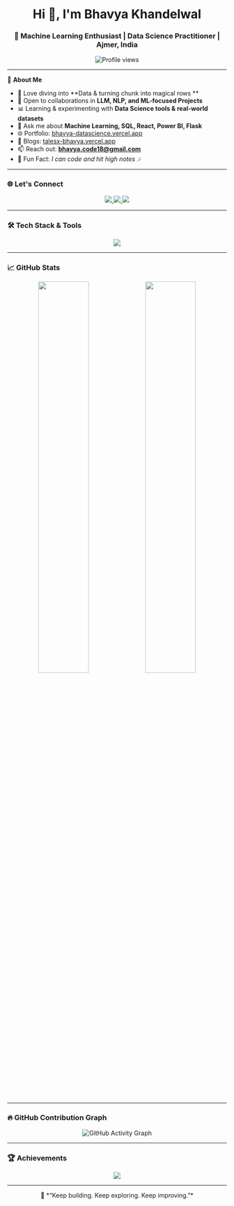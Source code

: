 <h1 align="center">Hi 👋, I'm Bhavya Khandelwal</h1>
<h3 align="center">🚀 Machine Learning Enthusiast | Data Science Practitioner | Ajmer, India</h3>

<p align="center">
  <img src="https://komarev.com/ghpvc/?username=terminator2299&label=Profile%20views&color=0e75b6&style=flat" alt="Profile views" />
</p>

---

🎯 **About Me**

- 🌱 Love diving into **Data & turning chunk into magical rows **
- 🤝 Open to collaborations in **LLM, NLP, and ML-focused Projects**
- 📊 Learning & experimenting with **Data Science tools & real-world datasets**
- 💬 Ask me about **Machine Learning, SQL, React, Power BI, Flask**
- 🌐 Portfolio: [bhavya-datascience.vercel.app](https://bhavya-datascience.vercel.app/)
- 📝 Blogs: [talesx-bhavya.vercel.app](https://talesx-bhavya.vercel.app/)
- 📫 Reach out: **bhavya.code18@gmail.com**
- 🎤 Fun Fact: *I can code and hit high notes 🎶*

---

### 🌐 Let's Connect

<p align="center">
  <a href="https://x.com/bhavya2299" target="_blank">
    <img src="https://img.shields.io/badge/X(Twitter)-1DA1F2?style=for-the-badge&logo=twitter&logoColor=white"/>
  </a>
  <a href="https://instagram.com/bhavya__khandelwal" target="_blank">
    <img src="https://img.shields.io/badge/Instagram-E4405F?style=for-the-badge&logo=instagram&logoColor=white"/>
  </a>
  <a href="https://www.leetcode.com/bhavya_3549" target="_blank">
    <img src="https://img.shields.io/badge/LeetCode-FFA116?style=for-the-badge&logo=leetcode&logoColor=black"/>
  </a>
</p>

---

### 🛠️ Tech Stack & Tools

<p align="center">
  <img src="https://skillicons.dev/icons?i=python,cpp,c,cs,html,css,js,react,nodejs,express,flask,django,git,github,docker,mysql,postgres,figma,linux,vscode,tensorflow,pytorch" />
</p>

---

### 📈 GitHub Stats

<div align="center">
  <img src="https://github-readme-stats.vercel.app/api?username=terminator2299&show_icons=true&theme=tokyonight&hide_border=true" width="48%" />
  <img src="https://github-readme-stats.vercel.app/api/top-langs/?username=terminator2299&layout=compact&theme=tokyonight&hide_border=true" width="48%" />
</div>

---

### 🔥 GitHub Contribution Graph

<p align="center">
  <img src="https://github-readme-activity-graph.vercel.app/graph?username=terminator2299&theme=tokyo-night&hide_border=true" alt="GitHub Activity Graph" />
</p>

---

### 🏆 Achievements

<p align="center">
  <img src="https://github-profile-trophy.vercel.app/?username=terminator2299&theme=monokai&margin-w=15&no-frame=true" />
</p>

---

<p align="center">
  🚀 *“Keep building. Keep exploring. Keep improving.”*
</p>
